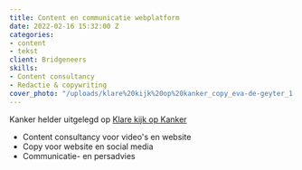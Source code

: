 ```yaml
---
title: Content en communicatie webplatform
date: 2022-02-16 15:32:00 Z
categories:
- content
- tekst
client: Bridgeneers
skills:
- Content consultancy
- Redactie & copywriting
cover_photo: "/uploads/klare%20kijk%20op%20kanker_copy_eva-de-geyter_1.png"
---
```


Kanker helder uitgelegd op [Klare kijk op Kanker](https://www.klarekijkopkanker.be) 
* Content consultancy voor video's en website
* Copy voor website en social media
* Communicatie- en persadvies